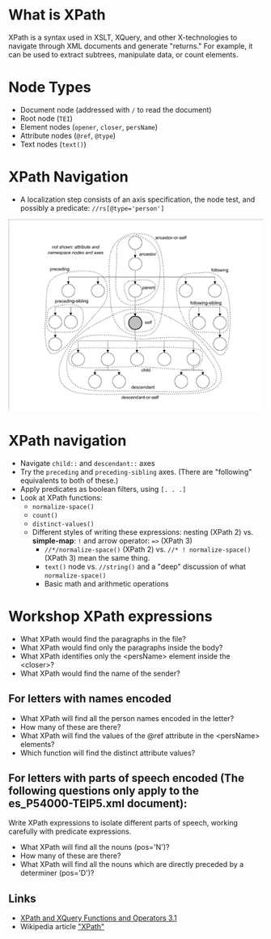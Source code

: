 # What is XPath
XPath is a syntax used in XSLT, XQuery, and other X-technologies to navigate through XML documents and generate "returns." For example, it can be used to extract subtrees, manipulate data, or count elements.

# Node Types
- Document node (addressed with `/` to read the document)
- Root node (`TEI`)
- Element nodes (`opener`, `closer`, `persName`)
- Attribute nodes (`@ref`, `@type`)
- Text nodes (`text()`)

# XPath Navigation
- A localization step consists of an axis specification, the node test, and possibly a predicate: `//rs[@type='person']`

![XPath Axes](xpath-axis.gif)


# XPath navigation
- Navigate `child::` and `descendant::` axes
- Try the `preceding` and `preceding-sibling` axes. (There are "following" equivalents to both of these.) 
- Apply predicates as boolean filters, using `[. . .]`
- Look at XPath functions: 
    - `normalize-space()`
    - `count()`
    - `distinct-values()`
    - Different styles of writing these expressions: nesting (XPath 2) vs. **simple-map**: `!` and arrow operator: `=>` (XPath 3)
        - `//*/normalize-space()` (XPath 2) vs. `//* ! normalize-space()` (XPath 3) mean the same thing.
        - `text()` node vs. `//string()` and a "deep" discussion of what `normalize-space()`
        - Basic math and arithmetic operations


# Workshop XPath expressions 

- What XPath would find the paragraphs in the file?
- What XPath would find only the paragraphs inside the body?
- What XPath identifies only the \<persName\> element inside the \<closer\>?   
- What XPath would find the name of the sender?

## For letters with names encoded
- What XPath will find all the person names encoded in the letter? 
- How many of these are there?
- What XPath will find the values of the @ref attribute in the \<persName> elements?
- Which function will find the distinct attribute values? 

## For letters with parts of speech encoded (The following questions only apply to the **es_P54000-TEIP5.xml** document):
Write XPath expressions to isolate different parts of speech, working carefully with predicate expressions. 
- What XPath will find all the nouns (pos='N')?
- How many of these are there? 
- What XPath will find all the nouns which are directly preceded by a determiner (pos='D')?

## Links

* [XPath and XQuery Functions and Operators 3.1](https://www.w3.org/TR/xpath-functions-31/)
* Wikipedia article ["XPath"](https://es.wikipedia.org/wiki/XPath)
